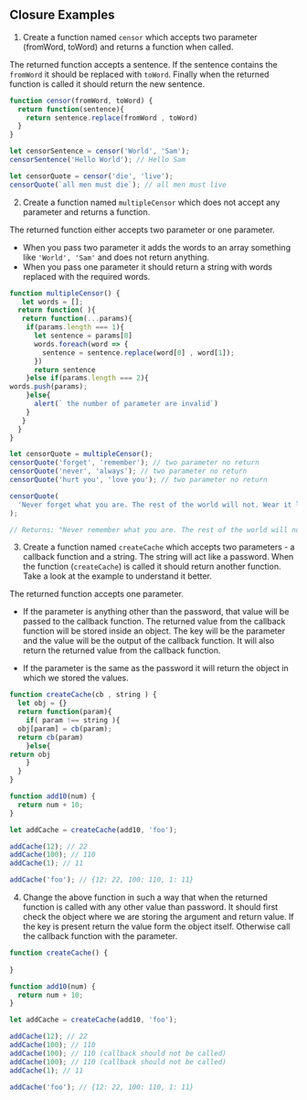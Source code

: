 ## Closure Examples

1. Create a function named `censor` which accepts two parameter (fromWord, toWord) and returns a function when called.

The returned function accepts a sentence. If the sentence contains the `fromWord` it should be replaced with `toWord`. Finally when the returned function is called it should return the new sentence.

```js
function censor(fromWord, toWord) {
  return function(sentence){
    return sentence.replace(fromWord , toWord)
  }
}

let censorSentence = censor('World', 'Sam');
censorSentence('Hello World'); // Hello Sam

let censorQuote = censor('die', 'live');
censorQuote(`all men must die`); // all men must live
```

2. Create a function named `multipleCensor` which does not accept any parameter and returns a function.

The returned function either accepts two parameter or one parameter.

- When you pass two parameter it adds the words to an array something like `'World', 'Sam'` and does not return anything.
- When you pass one parameter it should return a string with words replaced with the required words.

```js
function multipleCensor() {
   let words = [];
  return function( ){
   return function(...params){
    if(params.length === 1){
      let sentence = params[0]
      words.foreach(word => {
        sentence = sentence.replace(word[0] , word[1]);
      }) 
      return sentence
    }else if(params.length === 2){
words.push(params);
    }else{
      alert(` the number of parameter are invalid`)
    }
   }
  }
}

let censorQuote = multipleCensor();
censorQuote('forget', 'remember'); // two parameter no return
censorQuote('never', 'always'); // two parameter no return
censorQuote('hurt you', 'love you'); // two parameter no return

censorQuote(
  'Never forget what you are. The rest of the world will not. Wear it like armor, and it can never be used to hurt you.'
);

// Returns: "Never remember what you are. The rest of the world will not. Wear it like armor, and it can always be used to love you."
```

3. Create a function named `createCache` which accepts two parameters - a callback function and a string. The string will act like a password. When the function (`createCache`) is called it should return another function. Take a look at the example to understand it better.

The returned function accepts one parameter.

- If the parameter is anything other than the password, that value will be passed to the callback function. The returned value from the callback function will be stored inside an object. The key will be the parameter and the value will be the output of the callback function. It will also return the returned value from the callback function.

- If the parameter is the same as the password it will return the object in which we stored the values.

```js
function createCache(cb , string ) {
  let obj = {}
  return function(param){
    if( param !== string ){
  obj[param] = cb(param);
  return cb(param)
    }else{
return obj
    }
  }
}

function add10(num) {
  return num + 10;
}

let addCache = createCache(add10, 'foo');

addCache(12); // 22
addCache(100); // 110
addCache(1); // 11

addCache('foo'); // {12: 22, 100: 110, 1: 11}
```

4. Change the above function in such a way that when the returned function is called with any other value than password. It should first check the object where we are storing the argument and return value. If the key is present return the value form the object itself. Otherwise call the callback function with the parameter.

```js
function createCache() {
  
}

function add10(num) {
  return num + 10;
}

let addCache = createCache(add10, 'foo');

addCache(12); // 22
addCache(100); // 110
addCache(100); // 110 (callback should not be called)
addCache(100); // 110 (callback should not be called)
addCache(1); // 11

addCache('foo'); // {12: 22, 100: 110, 1: 11}
```
